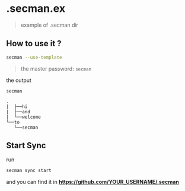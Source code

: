 # .secman.ex

> example of .secman dir

## How to use it ?

```bash
secman --use-template
```

> the master password: `secman`

the output

```
secman

.
|  ├──hi
|  ├──and
|  └──welcome
└──to
   └──secman
```

## Start Sync

run

```bash
secman sync start
```

and you can find it in **https://github.com/YOUR_USERNAME/.secman**
